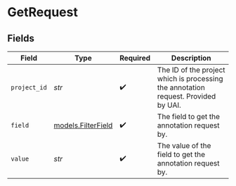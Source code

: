 # GetRequest


## Fields

| Field                                                                              | Type                                                                               | Required                                                                           | Description                                                                        |
| ---------------------------------------------------------------------------------- | ---------------------------------------------------------------------------------- | ---------------------------------------------------------------------------------- | ---------------------------------------------------------------------------------- |
| `project_id`                                                                       | *str*                                                                              | :heavy_check_mark:                                                                 | The ID of the project which is processing the annotation request. Provided by UAI. |
| `field`                                                                            | [models.FilterField](../models/filterfield.md)                                     | :heavy_check_mark:                                                                 | The field to get the annotation request by.                                        |
| `value`                                                                            | *str*                                                                              | :heavy_check_mark:                                                                 | The value of the field to get the annotation request by.                           |